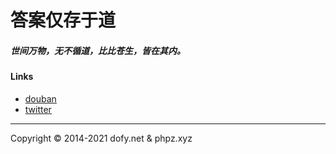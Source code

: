 # 答案仅存于道

##### _世间万物，无不循道，比比苍生，皆在其内。_

#### Links
* [douban](http://www.douban.com/people/Dofy/)
* [twitter](https://twitter.com/dofy)








***
Copyright &copy; 2014-2021 dofy.net & phpz.xyz
